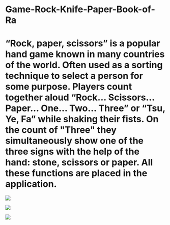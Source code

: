 # Game-Rock-Knife-Paper-Book-of-Ra

# “Rock, paper, scissors” is a popular hand game known in many countries of the world. Often used as a sorting technique to select a person for some purpose. Players count together aloud “Rock… Scissors… Paper… One… Two… Three” or “Tsu, Ye, Fa” while shaking their fists. On the count of "Three" they simultaneously show one of the three signs with the help of the hand: stone, scissors or paper. All these functions are placed in the application.

![](https://github.com/AlionaShvets/Game-Rock-Knife-Paper-Book-of-Ra/blob/master/screen/firs.png)

![](https://github.com/AlionaShvets/Game-Rock-Knife-Paper-Book-of-Ra/blob/master/screen/two.png)

![](https://github.com/AlionaShvets/Game-Rock-Knife-Paper-Book-of-Ra/blob/master/screen/thee.png)
